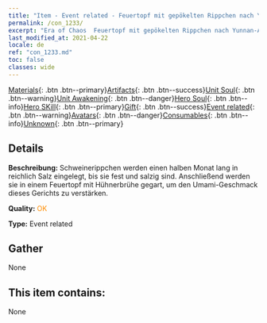 ```yaml
---
title: "Item - Event related - Feuertopf mit gepökelten Rippchen nach Yunnan-Art"
permalink: /con_1233/
excerpt: "Era of Chaos  Feuertopf mit gepökelten Rippchen nach Yunnan-Art"
last_modified_at: 2021-04-22
locale: de
ref: "con_1233.md"
toc: false
classes: wide
---
```

 [Materials](/ItemsDE/){: .btn .btn--primary}[Artifacts](/ItemsDE/Artifacts/){: .btn .btn--success}[Unit Soul](/ItemsDE/UnitSoul/){: .btn .btn--warning}[Unit Awakening](/ItemsDE/UnitAwakening/){: .btn .btn--danger}[Hero Soul](/ItemsDE/HeroSoul/){: .btn .btn--info}[Hero SKill](/ItemsDE/HeroSkill/){: .btn .btn--primary}[Gift](/ItemsDE/Gift/){: .btn .btn--success}[Event related](/ItemsDE/Events/){: .btn .btn--warning}[Avatars](/ItemsDE/Avatars/){: .btn .btn--danger}[Consumables](/ItemsDE/Consumables/){: .btn .btn--info}[Unknown](/ItemsDE/Unknown/){: .btn .btn--primary}

## Details
 **Beschreibung:** Schweinerippchen werden einen halben Monat lang in reichlich Salz eingelegt, bis sie fest und salzig sind. Anschließend werden sie in einem Feuertopf mit Hühnerbrühe gegart, um den Umami-Geschmack dieses Gerichts zu verstärken.

 **Quality:** <span style="color: #FF8C00">OK</span>

 **Type:** Event related

## Gather

  None

## This item contains:

  None

